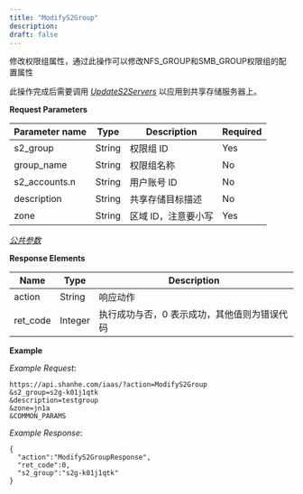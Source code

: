 ```yaml
---
title: "ModifyS2Group"
description: 
draft: false
---
```




修改权限组属性，通过此操作可以修改NFS_GROUP和SMB_GROUP权限组的配置属性

此操作完成后需要调用 [_UpdateS2Servers_](../update_s2_servers/) 以应用到共享存储服务器上。

**Request Parameters**

| Parameter name | Type | Description | Required |
| --- | --- | --- | --- |
| s2_group | String | 权限组 ID | Yes |
| group_name | String | 权限组名称 | No |
| s2_accounts.n | String | 用户账号 ID | No |
| description | String | 共享存储目标描述 | No |
| zone | String | 区域 ID，注意要小写 | Yes |

[_公共参数_](../../../parameters/)

**Response Elements**

| Name | Type | Description |
| --- | --- | --- |
| action | String | 响应动作 |
| ret_code | Integer | 执行成功与否，0 表示成功，其他值则为错误代码 |

**Example**

_Example Request_:

```
https://api.shanhe.com/iaas/?action=ModifyS2Group
&s2_group=s2g-k01j1qtk
&description=testgroup
&zone=jn1a
&COMMON_PARAMS
```

_Example Response_:

```
{
  "action":"ModifyS2GroupResponse",
  "ret_code":0,
  "s2_group":"s2g-k01j1qtk"
}
```
